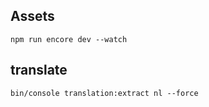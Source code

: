 ## Assets
``npm run encore dev --watch``

## translate
``bin/console translation:extract nl --force``
